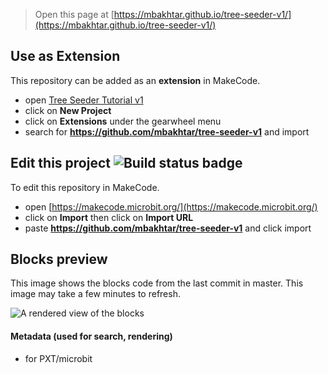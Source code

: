 
> Open this page at [https://mbakhtar.github.io/tree-seeder-v1/](https://mbakhtar.github.io/tree-seeder-v1/)

## Use as Extension

This repository can be added as an **extension** in MakeCode.

* open [Tree Seeder Tutorial v1](https://makecode.microbit.org/#tutorial:github:mbakhtar/tree-seeder-v1/treeseeder)
* click on **New Project**
* click on **Extensions** under the gearwheel menu
* search for **https://github.com/mbakhtar/tree-seeder-v1** and import

## Edit this project ![Build status badge](https://github.com/mbakhtar/tree-seeder-v1/workflows/MakeCode/badge.svg)

To edit this repository in MakeCode.

* open [https://makecode.microbit.org/](https://makecode.microbit.org/)
* click on **Import** then click on **Import URL**
* paste **https://github.com/mbakhtar/tree-seeder-v1** and click import

## Blocks preview

This image shows the blocks code from the last commit in master.
This image may take a few minutes to refresh.

![A rendered view of the blocks](https://github.com/mbakhtar/tree-seeder-v1/raw/master/.github/makecode/blocks.png)

#### Metadata (used for search, rendering)

* for PXT/microbit
<script src="https://makecode.com/gh-pages-embed.js"></script><script>makeCodeRender("{{ site.makecode.home_url }}", "{{ site.github.owner_name }}/{{ site.github.repository_name }}");</script>
